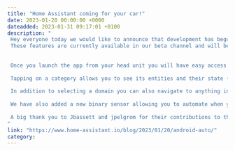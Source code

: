 ```yaml
---
title: "Home Assistant coming for your car!"
date: 2023-01-20 00:00:00 +0000
dateadded: 2023-01-31 09:17:01 +0100
description: "  
 Hey everyone today we would like to announce that development has begun on Android Auto. In December, Google has released an update to Android Auto and are finally accepting IoT apps into the Play Store. As you guessed the team wanted to get features added immediately. Check out the new upcoming features the team has already started to add! 
 These features are currently available in our beta channel and will be released to stable in the next 2 weeks. 
  
  
 Once you launch the app from your head unit you will have easy access to devices like your garage door, lights, locks and even scenes. 
  
 Tapping on a category allows you to see its entities and their state (with instant updates!). There are also simple touch controls to do things like opening the garage door before heading out. 
  
 In addition to selecting a domain you can also navigate to anything in Home Assistant that has a location, like persons, devices or sensors. 
  
 We have also added a new binary sensor allowing you to automate when you are in the car and connected to the head unit. There is an additional attribute for the type of connection as well. 
  
 A big thank you to Jbassett and jpelgrom for their contributions to the new Android Auto app. We look forward to the continued improvements to this new experience. 
"
link: "https://www.home-assistant.io/blog/2023/01/20/android-auto/"
category:
---
```

